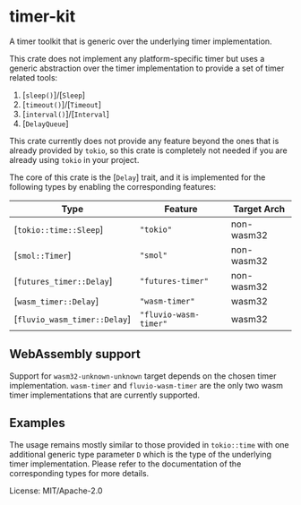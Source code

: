 # timer-kit

A timer toolkit that is generic over the underlying timer implementation.

This crate does not implement any platform-specific timer but uses a generic abstraction over
the timer implementation to provide a set of timer related tools:

1. [`sleep()`]/[`Sleep`]
2. [`timeout()`]/[`Timeout`]
3. [`interval()`]/[`Interval`]
4. [`DelayQueue`]

This crate currently does not provide any feature beyond the ones that is already provided by
`tokio`, so this crate is completely not needed if you are already using `tokio` in your
project.

The core of this crate is the [`Delay`] trait, and it is implemented for the following types by
enabling the corresponding features:

| Type | Feature | Target Arch |
| ---- | ------- | ----------- |
| [`tokio::time::Sleep`] | `"tokio"` | non-wasm32 |
| [`smol::Timer`] | `"smol"` | non-wasm32 |
| [`futures_timer::Delay`] | `"futures-timer"` | non-wasm32 |
| [`wasm_timer::Delay`] | `"wasm-timer"` | wasm32 |
| [`fluvio_wasm_timer::Delay`] | `"fluvio-wasm-timer"` | wasm32 |

## WebAssembly support

Support for `wasm32-unknown-unknown` target depends on the chosen timer implementation.
`wasm-timer` and `fluvio-wasm-timer` are the only two wasm timer implementations that are
currently supported.

## Examples

The usage remains mostly similar to those provided in `tokio::time` with one additional generic
type parameter `D` which is the type of the underlying timer implementation. Please refer to the
documentation of the corresponding types for more details.

License: MIT/Apache-2.0
